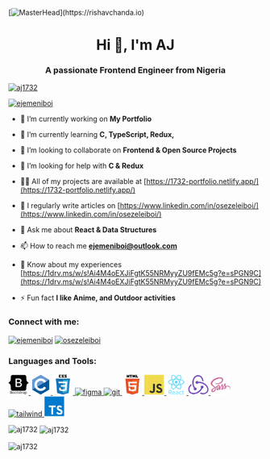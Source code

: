 [![MasterHead](https://1.bp.blogspot.com/-7A4WynwLsM...)](https://rishavchanda.io)
<h1 align="center">Hi 👋, I'm AJ</h1>
<h3 align="center">A passionate Frontend Engineer from Nigeria</h3>

<p align="left"> <a href="https://github.com/ryo-ma/github-profile-trophy"><img src="https://github-profile-trophy.vercel.app/?username=aj1732" alt="aj1732" /></a> </p>

<p align="left"> <a href="https://twitter.com/ejemeniboi" target="blank"><img src="https://img.shields.io/twitter/follow/ejemeniboi?logo=twitter&style=for-the-badge" alt="ejemeniboi" /></a> </p>

- 🔭 I’m currently working on **My Portfolio**

- 🌱 I’m currently learning **C, TypeScript, Redux,**

- 👯 I’m looking to collaborate on **Frontend & Open Source Projects**

- 🤝 I’m looking for help with **C & Redux**

- 👨‍💻 All of my projects are available at [https://1732-portfolio.netlify.app/](https://1732-portfolio.netlify.app/)

- 📝 I regularly write articles on [https://www.linkedin.com/in/osezeleiboi/](https://www.linkedin.com/in/osezeleiboi/)

- 💬 Ask me about **React & Data Structures**

- 📫 How to reach me **ejemeniboi@outlook.com**

- 📄 Know about my experiences [https://1drv.ms/w/s!Ai4M4oEXJiFgtK55NRMyyZU9fEMc5g?e=sPGN9C](https://1drv.ms/w/s!Ai4M4oEXJiFgtK55NRMyyZU9fEMc5g?e=sPGN9C)

- ⚡ Fun fact **I like Anime, and Outdoor activities**

<h3 align="left">Connect with me:</h3>
<p align="left">
<a href="https://twitter.com/ejemeniboi" target="blank"><img align="center" src="https://raw.githubusercontent.com/rahuldkjain/github-profile-readme-generator/master/src/images/icons/Social/twitter.svg" alt="ejemeniboi" height="30" width="40" /></a>
<a href="https://linkedin.com/in/osezeleiboi" target="blank"><img align="center" src="https://raw.githubusercontent.com/rahuldkjain/github-profile-readme-generator/master/src/images/icons/Social/linked-in-alt.svg" alt="osezeleiboi" height="30" width="40" /></a>
</p>

<h3 align="left">Languages and Tools:</h3>
<p align="left"> <a href="https://getbootstrap.com" target="_blank" rel="noreferrer"> <img src="https://raw.githubusercontent.com/devicons/devicon/master/icons/bootstrap/bootstrap-plain-wordmark.svg" alt="bootstrap" width="40" height="40"/> </a> <a href="https://www.cprogramming.com/" target="_blank" rel="noreferrer"> <img src="https://raw.githubusercontent.com/devicons/devicon/master/icons/c/c-original.svg" alt="c" width="40" height="40"/> </a> <a href="https://www.w3schools.com/css/" target="_blank" rel="noreferrer"> <img src="https://raw.githubusercontent.com/devicons/devicon/master/icons/css3/css3-original-wordmark.svg" alt="css3" width="40" height="40"/> </a> <a href="https://www.figma.com/" target="_blank" rel="noreferrer"> <img src="https://www.vectorlogo.zone/logos/figma/figma-icon.svg" alt="figma" width="40" height="40"/> </a> <a href="https://git-scm.com/" target="_blank" rel="noreferrer"> <img src="https://www.vectorlogo.zone/logos/git-scm/git-scm-icon.svg" alt="git" width="40" height="40"/> </a> <a href="https://www.w3.org/html/" target="_blank" rel="noreferrer"> <img src="https://raw.githubusercontent.com/devicons/devicon/master/icons/html5/html5-original-wordmark.svg" alt="html5" width="40" height="40"/> </a> <a href="https://developer.mozilla.org/en-US/docs/Web/JavaScript" target="_blank" rel="noreferrer"> <img src="https://raw.githubusercontent.com/devicons/devicon/master/icons/javascript/javascript-original.svg" alt="javascript" width="40" height="40"/> </a> <a href="https://reactjs.org/" target="_blank" rel="noreferrer"> <img src="https://raw.githubusercontent.com/devicons/devicon/master/icons/react/react-original-wordmark.svg" alt="react" width="40" height="40"/> </a> <a href="https://redux.js.org" target="_blank" rel="noreferrer"> <img src="https://raw.githubusercontent.com/devicons/devicon/master/icons/redux/redux-original.svg" alt="redux" width="40" height="40"/> </a> <a href="https://sass-lang.com" target="_blank" rel="noreferrer"> <img src="https://raw.githubusercontent.com/devicons/devicon/master/icons/sass/sass-original.svg" alt="sass" width="40" height="40"/> </a> <a href="https://tailwindcss.com/" target="_blank" rel="noreferrer"> <img src="https://www.vectorlogo.zone/logos/tailwindcss/tailwindcss-icon.svg" alt="tailwind" width="40" height="40"/> </a> <a href="https://www.typescriptlang.org/" target="_blank" rel="noreferrer"> <img src="https://raw.githubusercontent.com/devicons/devicon/master/icons/typescript/typescript-original.svg" alt="typescript" width="40" height="40"/> </a> </p>

<p><img align="left" src="https://github-readme-stats.vercel.app/api/top-langs?username=aj1732&show_icons=true&locale=en&layout=compact" alt="aj1732" /></p>

<p>&nbsp;<img align="center" src="https://github-readme-stats.vercel.app/api?username=aj1732&show_icons=true&locale=en" alt="aj1732" /></p>

<p><img align="center" src="https://github-readme-streak-stats.herokuapp.com/?user=aj1732&" alt="aj1732" /></p>


